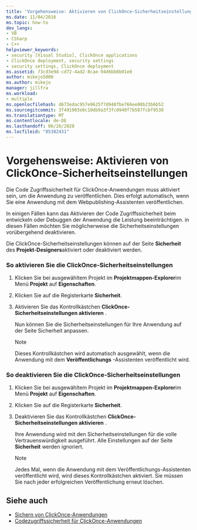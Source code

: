 ```yaml
---
title: 'Vorgehensweise: Aktivieren von ClickOnce-Sicherheitseinstellungen | Microsoft-Dokumentation'
ms.date: 11/04/2016
ms.topic: how-to
dev_langs:
- VB
- CSharp
- C++
helpviewer_keywords:
- security [Visual Studio], ClickOnce applications
- ClickOnce deployment, security settings
- security settings, ClickOnce deployment
ms.assetid: 73cd3e9d-cd72-4ad2-8cae-94d6bb6b01e0
author: mikejo5000
ms.author: mikejo
manager: jillfra
ms.workload:
- multiple
ms.openlocfilehash: d673edac957e9625f7d948fbe766ee08b23b6b52
ms.sourcegitcommit: 3f491903e0c10db9a3f3fc0940f7b587fcbf9530
ms.translationtype: MT
ms.contentlocale: de-DE
ms.lasthandoff: 06/26/2020
ms.locfileid: "85382431"
---
```

# <a name="how-to-enable-clickonce-security-settings"></a>Vorgehensweise: Aktivieren von ClickOnce-Sicherheitseinstellungen
Die Code Zugriffssicherheit für ClickOnce-Anwendungen muss aktiviert sein, um die Anwendung zu veröffentlichen. Dies erfolgt automatisch, wenn Sie eine Anwendung mit dem Webpublishing-Assistenten veröffentlichen.

 In einigen Fällen kann das Aktivieren der Code Zugriffssicherheit beim entwickeln oder Debuggen der Anwendung die Leistung beeinträchtigen. in diesen Fällen möchten Sie möglicherweise die Sicherheitseinstellungen vorübergehend deaktivieren.

 Die ClickOnce-Sicherheitseinstellungen können auf der Seite **Sicherheit** des **Projekt-Designers**aktiviert oder deaktiviert werden.

### <a name="to-enable-clickonce-security-settings"></a>So aktivieren Sie die ClickOnce-Sicherheitseinstellungen

1. Klicken Sie bei ausgewähltem Projekt im **Projektmappen-Explorer**im Menü **Projekt** auf **Eigenschaften**.

2. Klicken Sie auf die Registerkarte **Sicherheit**.

3. Aktivieren Sie das Kontrollkästchen **ClickOnce-Sicherheitseinstellungen aktivieren** .

     Nun können Sie die Sicherheitseinstellungen für Ihre Anwendung auf der Seite Sicherheit anpassen.

    > [!NOTE]
    > Dieses Kontrollkästchen wird automatisch ausgewählt, wenn die Anwendung mit dem **Veröffentlichungs** -Assistenten veröffentlicht wird.

### <a name="to-disable-clickonce-security-settings"></a>So deaktivieren Sie die ClickOnce-Sicherheitseinstellungen

1. Klicken Sie bei ausgewähltem Projekt im **Projektmappen-Explorer**im Menü **Projekt** auf **Eigenschaften**.

2. Klicken Sie auf die Registerkarte **Sicherheit**.

3. Deaktivieren Sie das Kontrollkästchen **ClickOnce-Sicherheitseinstellungen aktivieren** .

     Ihre Anwendung wird mit den Sicherheitseinstellungen für die volle Vertrauenswürdigkeit ausgeführt. Alle Einstellungen auf der Seite **Sicherheit** werden ignoriert.

    > [!NOTE]
    > Jedes Mal, wenn die Anwendung mit dem Veröffentlichungs-Assistenten veröffentlicht wird, wird dieses Kontrollkästchen aktiviert. Sie müssen Sie nach jeder erfolgreichen Veröffentlichung erneut löschen.

## <a name="see-also"></a>Siehe auch
- [Sichern von ClickOnce-Anwendungen](../deployment/securing-clickonce-applications.md)
- [Codezugriffssicherheit für ClickOnce-Anwendungen](../deployment/code-access-security-for-clickonce-applications.md)
